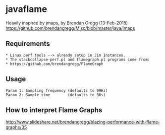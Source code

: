 # javaflame
Heavily inspired by jmaps, by Brendan Gregg (13-Feb-2015)
https://github.com/brendangregg/Misc/blob/master/java/jmaps

## Requirements
    * Linux perf tools --> already setup in Jim Instances.
    * The stackcollapse-perf.pl and flamegraph.pl programs come from:
    * https://github.com/brendangregg/FlameGraph

## Usage
    Param 1: Sampling frequency (defaults to 99Hz)
    Param 2: Sample time        (defaults to 30s)
 
## How to interpret Flame Graphs
  http://www.slideshare.net/brendangregg/blazing-performance-with-flame-graphs/35
